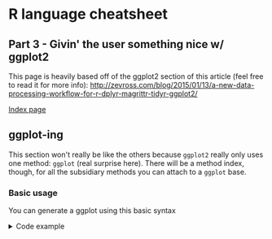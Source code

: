 # R language cheatsheet
## Part 3 - Givin' the user something nice w/ ggplot2

This page is heavily based off of the ggplot2 section of this article (feel free to read it for more info): http://zevross.com/blog/2015/01/13/a-new-data-processing-workflow-for-r-dplyr-magrittr-tidyr-ggplot2/

[Index page](https://github.com/enragednuke/R-language-cheatsheet/blob/master/README.md)

## ggplot-ing

This section won't really be like the others because `ggplot2` really only uses one method: `ggplot` (real surprise here). There will be a method index, though, for all the subsidiary methods you can attach to a `ggplot` base.

### Basic usage

You can generate a ggplot using this basic syntax

<details>
<summary>Code example</summary>
```R
ggplot(data, aes(x_col, y_col))

# However, you will need to have a visualization of the plots, so add geom_point
ggplot(data, aes(x_col, y_col))+geom_point(color=COLOR)
```
</details>

You may notice a weird pattern that `ggplot` generates its plots: It combines a series of additional `ggplot` methods as a 'concatenation' (adding them with `+`). This is consistent throughout the generation of ggplots.

